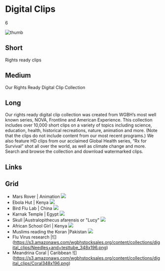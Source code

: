 # Digital Clips

6

![thumb](https://s3.amazonaws.com/wgbhstocksales.org/content/collections/digital_clips/Chained+man+resized.png)

## Short

Rights ready clips

## Medium

Our Rights Ready Digital Clip Collection

## Long

Our rights ready digital clip collection was created from WGBH’s most well known 
series, NOVA, Frontline and American Experience.   This collection includes over 
10,000 short clips on a variety of topics including science, education, health, 
historical recreations, nature, animation and more.   (Note that the clips do not 
include content from our most recent programs.)  We also feature HD clips from our 
acclaimed Global Health series, “Rx for Survival” shot all over the world, as well 
as climate change and more. Search and browse the collection and download 
watermarked clips. 

## Links

## Grid

- Mars Rover | Animation ![](https://s3.amazonaws.com/wgbhstocksales.org/content/collections/digital_clips/Rover.png)
- Ebola Hut | Kenya ![](https://s3.amazonaws.com/wgbhstocksales.org/content/collections/digital_clips/hut.png)
- Bird Flu Lab | China  ![](https://s3.amazonaws.com/wgbhstocksales.org/content/collections/digital_clips/medical.png)
- Karnak Temple | Egypt  ![](https://s3.amazonaws.com/wgbhstocksales.org/content/collections/digital_clips/Karnak.png)
- Skull |Australopithecus afarensis or "Lucy" ![](https://s3.amazonaws.com/wgbhstocksales.org/content/collections/digital_clips/skull_348x196.png)
- African School Girl | Kenya ![](https://s3.amazonaws.com/wgbhstocksales.org/content/collections/digital_clips/African+girl_348x196.png)
- Muslims reading the Koran |Pakistan ![](https://s3.amazonaws.com/wgbhstocksales.org/content/collections/digital_clips/Muslims+praying_348x196.png)
- Flu Virus research   |![] (https://s3.amazonaws.com/wgbhstocksales.org/content/collections/digital_clips/Needles+and+testtube_348x196.png)
- Meandrina Coral | Caribbean  ![] (https://s3.amazonaws.com/wgbhstocksales.org/content/collections/digital_clips/Coral348x196.png)
